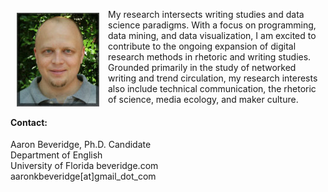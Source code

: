 <p><img src="./images/headshot1_tiny.jpg" align="left" style="display:inline;margin:6px 14px 0px 10px;"/>My research intersects writing studies and data science paradigms. With a focus on programming, data mining, and data visualization, I am excited to contribute to the ongoing expansion of digital research methods in rhetoric and writing studies. Grounded primarily in the study of networked writing and trend circulation, my research interests also include technical communication, the rhetoric of science, media ecology, and maker culture.</p>

#### **Contact:**
Aaron Beveridge, Ph.D. Candidate  
Department of English  
University of Florida  beveridge.com  
aaronkbeveridge[at]gmail_dot_com
